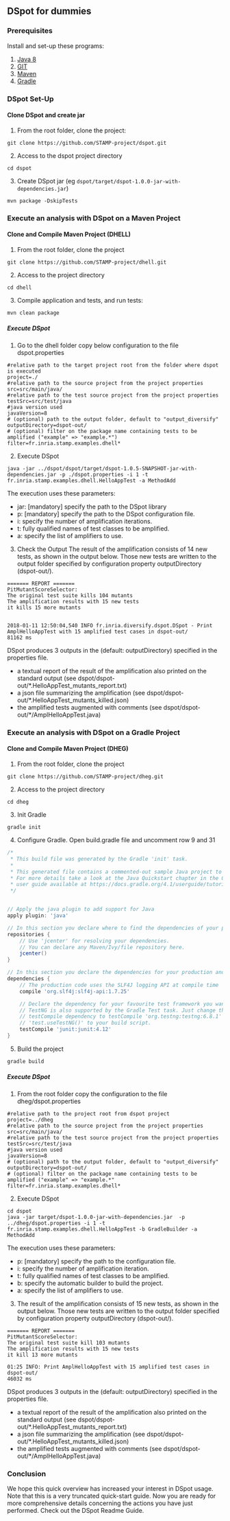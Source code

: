 ## DSpot for dummies

### Prerequisites

Install and set-up these programs:

1. [Java 8](https://www.java.com/en/download/help/download_options.xml)
2. [GIT](https://git-scm.com/book/en/v2/Getting-Started-Installing-Git)
3. [Maven](https://maven.apache.org/install.html)
4. [Gradle](https://docs.gradle.org/current/userguide/installation.html)

### DSpot Set-Up
#### Clone DSpot and create jar

1. From the root folder, clone the project:
```
git clone https://github.com/STAMP-project/dspot.git
```
2. Access to the dspot project directory
```
cd dspot
```
3. Create DSpot jar (eg `dspot/target/dspot-1.0.0-jar-with-dependencies.jar`)
```
mvn package -DskipTests
```
### Execute an analysis with DSpot on a Maven Project
#### Clone and Compile Maven Project (DHELL)

1. From the root folder, clone the project
```
git clone https://github.com/STAMP-project/dhell.git
```
2. Access to the project directory
```
cd dhell
```
3.  Compile application and tests, and run tests:
```
mvn clean package
```

##### Execute DSpot

1. Go to the dhell folder copy below configuration to the file dspot.properties
```properties
#relative path to the target project root from the folder where dspot is executed
project=./
#relative path to the source project from the project properties
src=src/main/java/
#relative path to the test source project from the project properties
testSrc=src/test/java
#java version used
javaVersion=8
# (optional) path to the output folder, default to "output_diversify"
outputDirectory=dspot-out/
# (optional) filter on the package name containing tests to be amplified ("example" => "example.*")
filter=fr.inria.stamp.examples.dhell*
```

2. Execute DSpot
```
java -jar ../dspot/dspot/target/dspot-1.0.5-SNAPSHOT-jar-with-dependencies.jar -p ./dspot.properties -i 1 -t fr.inria.stamp.examples.dhell.HelloAppTest -a MethodAdd
```
The execution uses these parameters:
* jar: [mandatory] specify the path to the DSpot library
* p: [mandatory] specify the path to the DSpot configuration file.
* i: specify the number of amplification iterations.
* t: fully qualified names of test classes to be amplified.
* a: specify the list of amplifiers to use.

3. Check the Output
The result of the amplification consists of 14 new tests, as shown in the output below. Those new tests are written to the output folder specified by configuration property outputDirectory (dspot-out/).
```
======= REPORT =======
PitMutantScoreSelector: 
The original test suite kills 104 mutants
The amplification results with 15 new tests
it kills 15 more mutants


2018-01-11 12:50:04,540 INFO fr.inria.diversify.dspot.DSpot - Print AmplHelloAppTest with 15 amplified test cases in dspot-out/
81162 ms

```

DSpot produces 3 outputs in the (default: outputDirectory) specified in the properties file.

* a textual report of the result of the amplification also printed on the standard output (see dspot/dspot-out/*.HelloAppTest_mutants_report.txt)
* a json file summarizing the amplification (see dspot/dspot-out/*.HelloAppTest_mutants_killed.json)
* the amplified tests augmented with comments (see dspot/dspot-out/*/AmplHelloAppTest.java)

### Execute an analysis with DSpot on a Gradle Project
#### Clone and Compile Maven Project (DHEG)

1. From the root folder, clone the project
```
git clone https://github.com/STAMP-project/dheg.git
```
2. Access to the project directory
```
cd dheg
```
3. Init Gradle
```
gradle init
```
4. Configure Gradle. Open build.gradle file and uncomment row 9 and 31
```groovy
/*
 * This build file was generated by the Gradle 'init' task.
 *
 * This generated file contains a commented-out sample Java project to get you started.
 * For more details take a look at the Java Quickstart chapter in the Gradle
 * user guide available at https://docs.gradle.org/4.1/userguide/tutorial_java_projects.html
 */


// Apply the java plugin to add support for Java
apply plugin: 'java'

// In this section you declare where to find the dependencies of your project
repositories {
    // Use 'jcenter' for resolving your dependencies.
    // You can declare any Maven/Ivy/file repository here.
    jcenter()
}

// In this section you declare the dependencies for your production and test code
dependencies {
    // The production code uses the SLF4J logging API at compile time
    compile 'org.slf4j:slf4j-api:1.7.25'

    // Declare the dependency for your favourite test framework you want to use in your tests.
    // TestNG is also supported by the Gradle Test task. Just change the
    // testCompile dependency to testCompile 'org.testng:testng:6.8.1' and add
    // 'test.useTestNG()' to your build script.
    testCompile 'junit:junit:4.12'
}

```
5. Build the project
```
gradle build
```

##### Execute DSpot
1. From the root folder copy the configuration to the file dheg/dspot.properties
```properties
#relative path to the project root from dspot project
project=../dheg
#relative path to the source project from the project properties
src=src/main/java/
#relative path to the test source project from the project properties
testSrc=src/test/java
#java version used
javaVersion=8
# (optional) path to the output folder, default to "output_diversify"
outputDirectory=dspot-out/
# (optional) filter on the package name containing tests to be amplified ("example" => "example.*"
filter=fr.inria.stamp.examples.dhell*
```

2. Execute DSpot
```
cd dspot
java -jar target/dspot-1.0.0-jar-with-dependencies.jar  -p ../dheg/dspot.properties -i 1 -t fr.inria.stamp.examples.dhell.HelloAppTest -b GradleBuilder -a MethodAdd
```
The execution uses these parameters:
* p: [mandatory] specify the path to the configuration file.
* i: specify the number of amplification iteration.
* t: fully qualified names of test classes to be amplified.
* b: specify the automatic builder to build the project.
* a: specify the list of amplifiers to use.

3. The result of the amplification consists of 15 new tests, as shown in the output below. Those new tests are written to the output folder specified by configuration property outputDirectory (dspot-out/).
```
======= REPORT =======
PitMutantScoreSelector: 
The original test suite kill 103 mutants
The amplification results with 15 new tests
it kill 13 more mutants

01:25 INFO: Print AmplHelloAppTest with 15 amplified test cases in dspot-out/
46032 ms
```

DSpot produces 3 outputs in the (default: outputDirectory) specified in the properties file.

* a textual report of the result of the amplification also printed on the standard output (see dspot/dspot-out/*.HelloAppTest_mutants_report.txt)
* a json file summarizing the amplification (see dspot/dspot-out/*.HelloAppTest_mutants_killed.json)
* the amplified tests augmented with comments (see dspot/dspot-out/*/AmplHelloAppTest.java)


### Conclusion
We hope this quick overview has increased your interest in DSpot usage. Note that this is a very truncated quick-start guide. Now you are ready for more comprehensive details concerning the actions you have just performed. Check out the DSpot Readme Guide.
